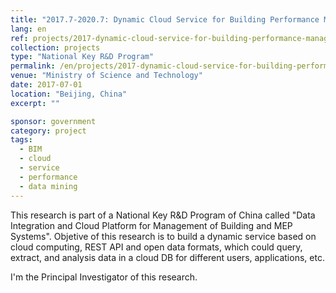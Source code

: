 ```yaml
---
title: "2017.7-2020.7: Dynamic Cloud Service for Building Performance Management"
lang: en
ref: projects/2017-dynamic-cloud-service-for-building-performance-management
collection: projects
type: "National Key R&D Program"
permalink: /en/projects/2017-dynamic-cloud-service-for-building-performance-management
venue: "Ministry of Science and Technology"
date: 2017-07-01
location: "Beijing, China"
excerpt: ""

sponsor: government
category: project
tags: 
  - BIM
  - cloud
  - service
  - performance
  - data mining
---
```


This research is part of a National Key R&D Program of China called "Data Integration and Cloud Platform for Management of Building and MEP Systems". Objetive of this research is to build a dynamic service based on cloud computing, REST API and open data formats, which could query, extract, and analysis data in a cloud DB for different users, applications, etc.

I'm the Principal Investigator of this research.